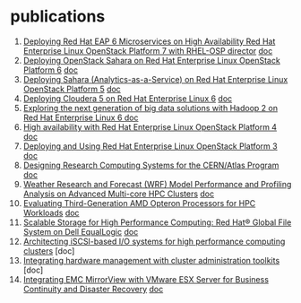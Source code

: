 # publications

1. [Deploying Red Hat EAP 6 Microservices on High Availability Red Hat Enterprise Linux OpenStack Platform 7 with RHEL-OSP director](https://access.redhat.com/node/1610453/40) [doc](doc/ra_rhelosp7_FINAL.pdf)
1. [Deploying OpenStack Sahara on Red Hat Enterprise Linux OpenStack Platform 6](https://access.redhat.com/sites/default/files/attachments/sahara_osp6_final_04282015.pdf) [doc](doc/sahara_osp6_final_04282015.pdf)
1. [Deploying Sahara (Analytics-as-a-Service) on Red Hat Enterprise Linux OpenStack Platform 5](http://www.redhat.com/en/files/resources/en-rhel-deploying-sahara-100914.pdf) [doc](doc/en-rhel-deploying-sahara-100914.pdf)
1. [Deploying Cloudera 5 on Red Hat Enterprise Linux 6](https://www.redhat.com/en/files/resources/en-rhel-deploying-cloudera-rhel-6.pdf) [doc](doc/en-rhel-deploying-cloudera-rhel-6.pdf)
1. [Exploring the next generation of big data solutions with Hadoop 2 on Red Hat Enterprise Linux 6 ](http://www.redhat.com/en/files/resources/en-rhel-exploring-next-generation-big-data-solutions-hadoop-2.pdf) [doc](doc/en-rhel-exploring-next-generation-big-data-solutions-hadoop-2.pdf)
1. [High availability with Red Hat Enterprise Linux OpenStack Platform 4](http://www.redhat.com/en/files/resources/en-high-availability-with-red-hat-enterprise-linux-openstack-platform-4.pdf) [doc](doc/en-high-availability-with-red-hat-enterprise-linux-openstack-platform-4.pdf)
1. [Deploying and Using Red Hat Enterprise Linux OpenStack Platform 3](https://access.redhat.com/sites/default/files/attachments/rhelosp3_final_13_08_17.pdf) [doc](rhelosp3_FINAL_130817.pdf)
1. [Designing Research Computing Systems for the CERN/Atlas Program](http://www.dell.com/Downloads/Global/Power/ps4q09-20100175-Stemple.pdf) [doc](ps4q09-20100175-Stemple.pdf)
1. [Weather Research and Forecast (WRF) Model  Performance and Profiling Analysis on Advanced Multi-core HPC Clusters](http://www.hpcadvisorycouncil.com/pdf/2009%20LCI%20International%20-%20WRF%20Model.pdf) [doc](2009_LCI_WRF_Model.pdf)
1. [Evaluating Third-Generation AMD Opteron Processors for HPC Workloads](http://www.dell.com/Downloads/Global/Power/ps4q08-20080427-Liberman.pdf) [doc](ps4q08-20080427-Liberman.pdf)
1. [Scalable Storage for High Performance Computing: Red Hat® Global File System on Dell EqualLogic](http://www.dell.com/downloads/global/solutions/dell_equal_logic.pdf) [doc](dell_equal_logic.pdf)
1. [Architecting iSCSI-based I/O systems for high performance computing clusters](http://ieeexplore.ieee.org/xpl/login.jsp?tp=&arnumber=5289138&url=http%3A%2F%2Fieeexplore.ieee.org%2Fstamp%2Fstamp.jsp%3Ftp%3D%26arnumber%3D5289138) [doc]
1. [Integrating hardware management with cluster administration toolkits](http://dl.acm.org/citation.cfm?id=1545007.1545090&coll=DL&dl=GUIDE) [doc]
1. [Integrating EMC MirrorView with VMware ESX Server for Business Continuity and Disaster Recovery](http://www.dell.com/downloads/global/power/ps4q06-20060374-Liberman-OE.pdf) [doc](ps4q06-20060374-Liberman-OE.pdf)


